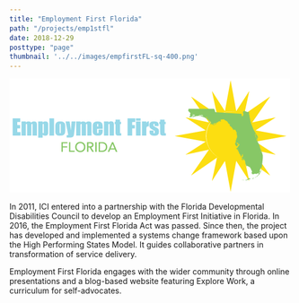```yaml
---
title: "Employment First Florida"
path: "/projects/emp1stfl"
date: 2018-12-29
posttype: "page"
thumbnail: '../../images/empfirstFL-sq-400.png'
---
```



![EmploymentFirstFL](../../images/efflogo-long.png)

In 2011, ICI entered into a partnership with the Florida Developmental Disabilities Council to develop an Employment First Initiative in Florida. In 2016, the Employment First Florida Act was passed. Since then, the project has developed and implemented a systems change framework based upon the High Performing States Model. It guides collaborative partners in transformation of service delivery.

Employment First Florida engages with the wider community through online presentations and a blog-based website featuring Explore Work, a curriculum for self-advocates.
